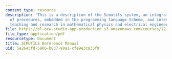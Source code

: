 ```yaml
---
content_type: resource
description: 'This is a description of the Scmutils system, an integrated library
  of procedures, embedded in the programming language Scheme, and intended to support
  teaching and research in mathematical physics and electrical engineering. '
file: https://ol-ocw-studio-app-production.s3.amazonaws.com/courses/12-620j-classical-mechanics-a-computational-approach-fall-2008/5e2643fd5906b83790a1cfe9e3c835f9_MIT12_620Jf08_study03.pdf
file_type: application/pdf
resourcetype: Document
title: SCMUTILS Reference Manual
uid: 5e2643fd-5906-b837-90a1-cfe9e3c835f9
---
```

